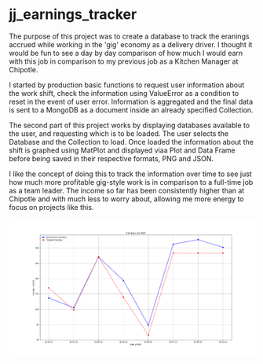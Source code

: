 # jj_earnings_tracker


The purpose of this project was to create a database to track the eranings accrued while working in the 'gig' economy as a delivery driver. I thought it would be fun to see a day by day comparison of how much I would earn with this job in comparison to my previous job as a Kitchen Manager at Chipotle.

I started by production basic functions to request user information about the work shift, check the information using ValueError as a condition to reset in the event of user error. Information is aggregated and the final data is sent to a MongoDB as a document inside an already specified Collection.

The second part of this project works by displaying databases available to the user, and requesting which is to be loaded. The user selects the Database and the Collection to load. Once loaded the information about the shift is graphed using MatPlot and displayed viaa Plot and Data Frame before being saved in their respective formats, PNG and JSON.

I like the concept of doing this to track the information over time to see just how much more profitable gig-style work is in comparison to a full-time job as a team leader. The income so far has been consistently higher than at Chipotle and with much less to worry about, allowing me more energy to focus on projects like this.

![Plot Comparison](https://github.com/HendersonAlec2212/jj_earnings_tracker/blob/main/JJ_vs_Chipotle_Earnings.png)
